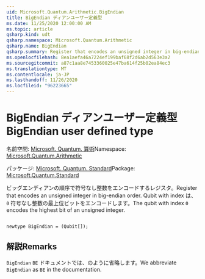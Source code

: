 ```yaml
---
uid: Microsoft.Quantum.Arithmetic.BigEndian
title: BigEndian ディアンユーザー定義型
ms.date: 11/25/2020 12:00:00 AM
ms.topic: article
qsharp.kind: udt
qsharp.namespace: Microsoft.Quantum.Arithmetic
qsharp.name: BigEndian
qsharp.summary: Register that encodes an unsigned integer in big-endian order. The qubit with index `0` encodes the highest bit of an unsigned integer.
ms.openlocfilehash: 8ea1aefa46a7224ef199baf68f2d6ab2d563e3a2
ms.sourcegitcommit: a87c1aa8e7453360025e47ba614f25b02ea84ec3
ms.translationtype: MT
ms.contentlocale: ja-JP
ms.lasthandoff: 11/26/2020
ms.locfileid: "96223665"
---
```

# <a name="bigendian-user-defined-type"></a><span data-ttu-id="87131-102">BigEndian ディアンユーザー定義型</span><span class="sxs-lookup"><span data-stu-id="87131-102">BigEndian user defined type</span></span>

<span data-ttu-id="87131-103">名前空間: [Microsoft. Quantum. 算術](xref:Microsoft.Quantum.Arithmetic)</span><span class="sxs-lookup"><span data-stu-id="87131-103">Namespace: [Microsoft.Quantum.Arithmetic](xref:Microsoft.Quantum.Arithmetic)</span></span>

<span data-ttu-id="87131-104">パッケージ: [Microsoft. Quantum. Standard](https://nuget.org/packages/Microsoft.Quantum.Standard)</span><span class="sxs-lookup"><span data-stu-id="87131-104">Package: [Microsoft.Quantum.Standard](https://nuget.org/packages/Microsoft.Quantum.Standard)</span></span>


<span data-ttu-id="87131-105">ビッグエンディアンの順序で符号なし整数をエンコードするレジスタ。</span><span class="sxs-lookup"><span data-stu-id="87131-105">Register that encodes an unsigned integer in big-endian order.</span></span> <span data-ttu-id="87131-106">Qubit with index は、 `0` 符号なし整数の最上位ビットをエンコードします。</span><span class="sxs-lookup"><span data-stu-id="87131-106">The qubit with index `0` encodes the highest bit of an unsigned integer.</span></span>

```qsharp

newtype BigEndian = (Qubit[]);
```



## <a name="remarks"></a><span data-ttu-id="87131-107">解説</span><span class="sxs-lookup"><span data-stu-id="87131-107">Remarks</span></span>

<span data-ttu-id="87131-108">`BigEndian` `BE` ドキュメントでは、のように省略します。</span><span class="sxs-lookup"><span data-stu-id="87131-108">We abbreviate `BigEndian` as `BE` in the documentation.</span></span>